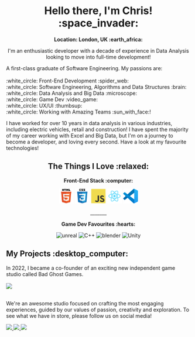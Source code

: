<div>
  <h1 align="center">
    Hello there, I'm Chris! :space_invader:
  </h1>
  <p align="center"><b>Location: London, UK :earth_africa:</b></p>
  <p align="center">I'm an enthusiastic developer with a decade of experience in Data Analysis looking to move into full-time development!</p>
  <p>
    A first-class graduate of Software Engineering. My passions are:
    <br/>
    <br/>:white_circle:    Front-End Development	:spider_web:
    <br/>:white_circle:    Software Engineering, Algorithms and Data Structures	:brain:
    <br/>:white_circle:    Data Analysis and Big Data :microscope:
    <br/>:white_circle:    Game Dev :video_game:
    <br/>:white_circle:    UX/UI :thumbsup: 
    <br/>:white_circle:    Working with Amazing Teams :sun_with_face:! 
  </p>
  <p>
    I have worked for over 10 years in data analysis in various industries, including electric vehicles, retail and construction! I have spent the majority of my career working with Excel and Big Data, but I'm on a journey to become a developer, and loving every second. Have a look at my favourite technologies!
  </p>
  <h2 align="center">
    The Things I Love :relaxed:
  </h2>
  <p align="center"><b>Front-End Stack :computer:</b></p>
  <p align="center">
  <img src="https://raw.githubusercontent.com/devicons/devicon/master/icons/html5/html5-original-wordmark.svg" alt="html5" width="40" height="40"/>
    <img src="https://raw.githubusercontent.com/devicons/devicon/master/icons/css3/css3-original-wordmark.svg" alt="css3" width="40" height="40"/>
    <img src="https://raw.githubusercontent.com/devicons/devicon/master/icons/javascript/javascript-original.svg" alt="javascript" width="40" height="40"/>
    <img src="https://raw.githubusercontent.com/github/explore/80688e429a7d4ef2fca1e82350fe8e3517d3494d/topics/react/react.png" alt="react" width="40" height="40"/>
    <img alt="Visual Studio Code" width="40px" src="https://raw.githubusercontent.com/github/explore/80688e429a7d4ef2fca1e82350fe8e3517d3494d/topics/visual-studio-code/visual-studio-code.png" />
  </p>
  <p align="center">_______</p>
  <p align="center"><b>Game Dev Favourites :hearts:</b></p>
  <p align="center">
    <img src="https://cdn2.unrealengine.com/ue-logo-stacked-unreal-engine-w-677x545-fac11de0943f.png" alt="unreal" width="50" height="40"/>
    <img src="https://i.redd.it/31b2ii8hchi31.jpg" alt="C++" width="40" height="40"/>
    <img src="https://download.blender.org/branding/community/blender_community_badge_orange.png" alt="blender" width="30" height="40"/>
    <img src="https://unity3d.com/profiles/unity3d/themes/unity/images/pages/branding_trademarks/unity-masterbrand-black.png" alt="Unity" width="120" height="40"/>
  </p>
  <h2>
    My Projects :desktop_computer:
  </h2>
  <p align="center">
    <p>
      In 2022, I became a co-founder of an exciting new independent game studio called Bad Ghost Games.</p>
    <img align="center" width="400" src="https://i.imgur.com/8NqblOp.png" />
    <br/><br/>
    <p>We're an awesome studio focused on crafting the most engaging experiences, guided by our values of passion, creativity and exploration. To see what we have in store, please follow us on social media!</p>
    <p>
    <a href="https://twitter.com/BadGhostGames"> 
      <img width="30" src="https://cdn-icons-png.flaticon.com/512/124/124021.png"/>
    </a>
    <a href="https://www.linkedin.com/company/badghostgames">
      <img width="30" src="https://uploads-ssl.webflow.com/5eb7c0ef074356fabaf8ece4/60951ee0477ad27b8754286c_LinkedIn.jpg"/>
    </a>
    <a href="https://www.facebook.com/gaming/BadGhostGames">
      <img width="30" src="https://icons-for-free.com/iconfiles/png/512/facebook+high+quality+media+social+social+media+square+icon-1320192615308993674.png"/>
    </a>
    </p>
  </p>
  <br />
</div>
